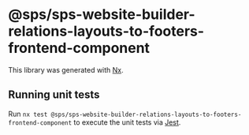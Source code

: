 # @sps/sps-website-builder-relations-layouts-to-footers-frontend-component

This library was generated with [Nx](https://nx.dev).

## Running unit tests

Run `nx test @sps/sps-website-builder-relations-layouts-to-footers-frontend-component` to execute the unit tests via [Jest](https://jestjs.io).

